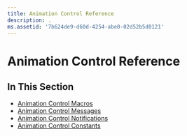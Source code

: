 ```yaml
---
title: Animation Control Reference
description: .
ms.assetid: '7b624de9-d60d-4254-abe0-02d52b5d0121'
---
```


# Animation Control Reference

## In This Section

-   [Animation Control Macros](bumper-animation-control-reference-macros.md)
-   [Animation Control Messages](bumper-animation-control-reference-messages.md)
-   [Animation Control Notifications](bumper-animation-control-reference-notifications.md)
-   [Animation Control Constants](bumper-animation-control-reference-constants.md)

 

 




